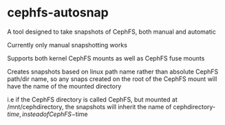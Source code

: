 # cephfs-autosnap

A tool designed to take snapshots of CephFS, both manual and automatic

Currently only manual snapshotting works

Supports both kernel CephFS mounts as well as CephFS fuse mounts

Creates snapshots based on linux path name rather than absolute CephFS path/dir name, so any snaps created on the root of the CephFS mount will have the name of the mounted directory

i.e if the CephFS directory is called CephFS, but mounted at /mnt/cephdirectory, the snapshots will inherit the name of cephdirectory-$time, instead of CephFS-$time
